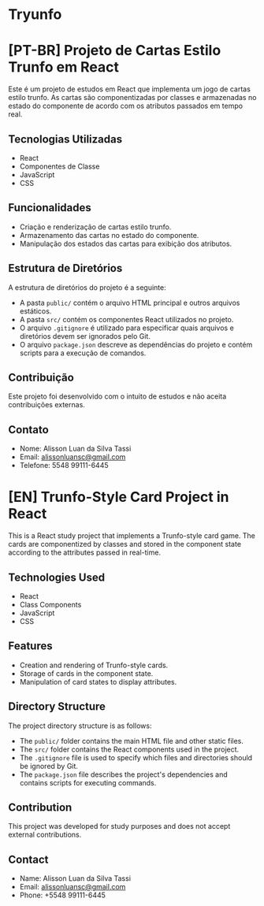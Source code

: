 # Tryunfo

# [PT-BR] Projeto de Cartas Estilo Trunfo em React

Este é um projeto de estudos em React que implementa um jogo de cartas estilo trunfo. As cartas são componentizadas por classes e armazenadas no estado do componente de acordo com os atributos passados em tempo real.

## Tecnologias Utilizadas

- React
- Componentes de Classe
- JavaScript
- CSS

## Funcionalidades

- Criação e renderização de cartas estilo trunfo.
- Armazenamento das cartas no estado do componente.
- Manipulação dos estados das cartas para exibição dos atributos.

## Estrutura de Diretórios

A estrutura de diretórios do projeto é a seguinte:

- A pasta `public/` contém o arquivo HTML principal e outros arquivos estáticos.
- A pasta `src/` contém os componentes React utilizados no projeto.
- O arquivo `.gitignore` é utilizado para especificar quais arquivos e diretórios devem ser ignorados pelo Git.
- O arquivo `package.json` descreve as dependências do projeto e contém scripts para a execução de comandos.

## Contribuição

Este projeto foi desenvolvido com o intuito de estudos e não aceita contribuições externas.

## Contato

- Nome: Alisson Luan da Silva Tassi
- Email: alissonluansc@gmail.com
- Telefone: 5548 99111-6445

# [EN] Trunfo-Style Card Project in React
This is a React study project that implements a Trunfo-style card game. The cards are componentized by classes and stored in the component state according to the attributes passed in real-time.

## Technologies Used
- React
- Class Components
- JavaScript
- CSS

## Features
- Creation and rendering of Trunfo-style cards.
- Storage of cards in the component state.
- Manipulation of card states to display attributes.

## Directory Structure
The project directory structure is as follows:

- The `public/` folder contains the main HTML file and other static files.
- The `src/` folder contains the React components used in the project.
- The `.gitignore` file is used to specify which files and directories should be ignored by Git.
- The `package.json` file describes the project's dependencies and contains scripts for executing commands.

## Contribution
This project was developed for study purposes and does not accept external contributions.

## Contact
- Name: Alisson Luan da Silva Tassi
- Email: alissonluansc@gmail.com
- Phone: +5548 99111-6445
